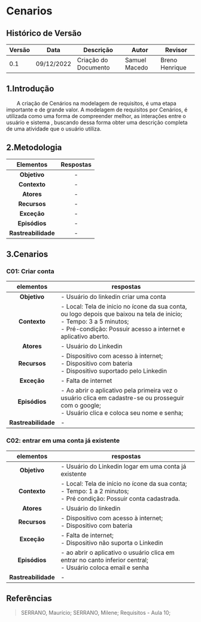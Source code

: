 # Cenarios

## Histórico de Versão

| Versão | Data | Descrição | Autor | Revisor |
|--------|------|-------|-----------| ------- |
| 0.1 | 09/12/2022 | Criação do Documento | Samuel Macedo | Breno Henrique |


## 1.Introdução

&emsp;&emsp;A criação de Cenários na modelagem de requisitos, é uma etapa importante e de grande valor. A modelagem de requisitos por Cenários, é utilizada como uma forma de compreender melhor, as interações entre o usuário e sistema , buscando dessa forma obter uma descrição completa de uma atividade que o usuário utiliza.

## 2.Metodologia

|      Elementos      | Respostas |
| :-----------------: | :-------: |
|    **Objetivo**     |     -     |
|    **Contexto**     |     -     |
|     **Atores**      |     -     |
|    **Recursos**     |     -     |
|     **Exceção**     |     -     |
|    **Episódios**    |     -     |
| **Rastreabilidade** |     -     |

## 3.Cenarios

### C01: Criar conta

| elementos |respostas|
|:----------:|----------|
|    **Objetivo**     | - Usuário do linkedin criar uma conta    |
|    **Contexto**     | - Local: Tela de inicio no ícone da sua conta, ou logo depois que baixou na tela de inicio;<br> -  Tempo: 3 a 5 minutos;<br> - Pré-condição: Possuir acesso a internet e aplicativo aberto. |
|     **Atores**      | - Usuário do Linkedin |
|    **Recursos**     | - Dispositivo com acesso à internet;<br>- Dispositivo com bateria <br>- Dispositivo suportado pelo Linkedin |
|     **Exceção**     | - Falta de internet |
|    **Episódios**    | - Ao abrir o aplicativo pela primeira vez o usuário clica em cadastre-se  ou prosseguir com o google; <br>- Usuário clica e coloca seu nome e senha; 
| **Rastreabilidade** | - |

### C02: entrar em uma conta já existente

| elementos |respostas|
| :----------: |---|
|    **Objetivo**     | - Usuário do Linkedin logar em uma conta já existente |
|    **Contexto**     | - Local: Tela de início no ícone da sua conta;<br> - Tempo: 1 a 2 minutos;<br>- Pré condição: Possuir conta cadastrada. |
|     **Atores**      | - Usuário do linkedin |
|    **Recursos**     | - Dispositivo com acesso à internet;<br> - Dispositivo com bateria
|     **Exceção**     | - Falta de internet;<br>- Dispositivo não suporta o Linkedin |
|    **Episódios**    | - ao abrir o aplicativo o usuário clica em entrar no canto inferior central;<br>- Usuário coloca email e senha
| **Rastreabilidade** | - |




## Referências

>SERRANO, Maurício; SERRANO, Milene; Requisitos - Aula 10;